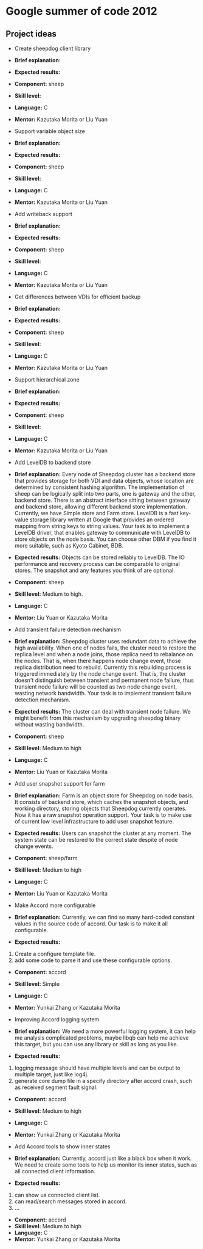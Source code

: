# Google summer of code 2012

## Project ideas
 *  Create sheepdog client library
  * **Brief explanation:**
  * **Expected results:**
  * **Component:** sheep
  * **Skill level:**
  * **Language:** C
  * **Mentor:** Kazutaka Morita or Liu Yuan

 * Support variable object size
  * **Brief explanation:**
  * **Expected results:**
  * **Component:** sheep
  * **Skill level:**
  * **Language:** C
  * **Mentor:** Kazutaka Morita or Liu Yuan

 * Add writeback support
  * **Brief explanation:**
  * **Expected results:**
  * **Component:** sheep
  * **Skill level:**
  * **Language:** C
  * **Mentor:** Kazutaka Morita or Liu Yuan

 * Get differences between VDIs for efficient backup
  * **Brief explanation:**
  * **Expected results:**
  * **Component:** sheep
  * **Skill level:**
  * **Language:** C
  * **Mentor:** Kazutaka Morita or Liu Yuan

 * Support hierarchical zone
  * **Brief explanation:**
  * **Expected results:**
  * **Component:** sheep
  * **Skill level:**
  * **Language:** C
  * **Mentor:** Kazutaka Morita or Liu Yuan

 * Add LevelDB to backend store
  * **Brief explanation:** 
Every node of Sheepdog cluster has a backend store that provides storage for both VDI and data objects, whose location are determined by consistent hashing algorithm. The implementation of sheep can be logically split into two parts, one is gateway and the other, backend store. There is an abstract interface sitting between gateway and backend store, allowing different backend store implementation. Currently, we have Simple store and Farm store. LevelDB is a fast key-value storage library written at Google that provides an ordered mapping from string keys to string values. Your task is to implement a LevelDB driver, that enables gateway to communicate with LevelDB to store objects on the node basis. You can choose other DBM if you find it more suitable, such as Kyoto Cabinet, BDB.

  * **Expected results:** Objects can be stored reliably to LevelDB. The IO performance and recovery process can be comparable to original stores. The snapshot and any features you think of are optional.
  * **Component:** sheep
  * **Skill level:** Medium to high.
  * **Language:** C
  * **Mentor:** Liu Yuan or Kazutaka Morita

 * Add transient failure detection mechanism
  * **Brief explanation:** Sheepdog cluster uses redundant data to achieve the high availability. When one of nodes fails, the cluster need to restore the replica level and when a node joins, those replica need to rebalance on the nodes. That is, when there happens node change event, those replica distribution need to rebuild. Currently this rebuilding process is triggered immediately by the node change event. That is, the cluster doesn't distinguish between transient and permanent node failure, thus transient node failure will be counted as two node change event, wasting network bandwidth. Your task is to implement transient failure detection mechanism.
  * **Expected results:** The cluster can deal with transient node failure. We might benefit from this mechanism by upgrading sheepdog binary without wasting bandwidth. 
  * **Component:** sheep
  * **Skill level:** Medium to high
  * **Language:** C
  * **Mentor:** Liu Yuan or Kazutaka Morita

 * Add user snapshot support for farm
  * **Brief explanation:** Farm is an object store for Sheepdog on node basis. It consists of backend store, which caches the snapshot objects, and working directory, storing objects that Sheepdog currently operates. Now it has a raw snapshot operation support. Your task is to make use of current low level infrastructure to add user snapshot feature.
  * **Expected results:** Users can snapshot the cluster at any moment. The system state can be restored to the correct state despite of node change events.
  * **Component:** sheep/farm
  * **Skill level:** Medium to high
  * **Language:** C
  * **Mentor:** Liu Yuan or Kazutaka Morita

 * Make Accord more configurable
  * **Brief explanation:**
Currently, we can find so many hard-coded constant values in the source code of accord.  Our task is to make it all configurable. 
  * **Expected results:**
1) Create a configure template file.
2) add some code to parse it and use these configurable options.
  * **Component:** accord
  * **Skill level:** Simple
  * **Language:** C
  * **Mentor:** Yunkai Zhang or Kazutaka Morita

 * Improving Accord logging system
  * **Brief explanation:**
We need a more powerful logging system, it can help me analysis complicated problems, maybe libqb can help me achieve this target, but you can use any library or skill as long as you like.
  * **Expected results:**
1) logging message should have multiple levels and can be output to multiple target, just like log4j.
2) generate core dump file in a specify directory after accord crash, such as received segment fault signal.
  * **Component:** accord
  * **Skill level:** Medium to high
  * **Language:** C
  * **Mentor:** Yunkai Zhang or Kazutaka Morita

 * Add Accord tools to show inner states
  * **Brief explanation:**
Currently, accord just like a black box when it work. We need to  create some tools to help us monitor its inner states, such as all connected client information.
  * **Expected results:**
1) can show us connected client list.
2) can read/search messages stored in accord.
3) ...
  * **Component:** accord
  * **Skill level:** Medium to high
  * **Language:** C
  * **Mentor:** Yunkai Zhang or Kazutaka Morita